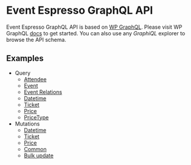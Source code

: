 # Event Espresso GraphQL API

Event Espresso GraphQL API is based on [WP GraphQL](https://github.com/wp-graphql). Please visit WP GraphQL [docs](https://docs.wpgraphql.com/) to get started. You can also use any _GraphiQL_ explorer to browse the API schema.

## Examples

-   Query
    -   [Attendee](./query/attendee.md)
    -   [Event](./query/event.md)
    -   [Event Relations](./query/eventRelations.md)
    -   [Datetime](./query/datetime.md)
    -   [Ticket](./query/ticket.md)
    -   [Price](./query/price.md)
    -   [PriceType](./query/priceType.md)
-   Mutations
    -   [Datetime](./mutations/datetime.md)
    -   [Ticket](./mutations/ticket.md)
    -   [Price](./mutations/price.md)
    -   [Common](./mutations/common.md)
    -   [Bulk update](./mutations/bulk-update.md)
